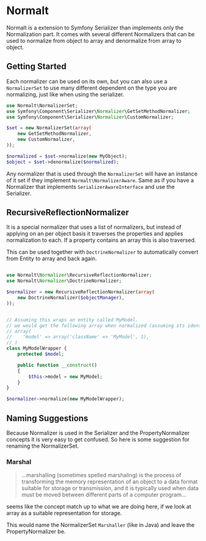 Normalt
=======

Normalt is a extension to Symfony Serializer than implements only the Normalization part. It comes with several
different Normalizers that can be used to normalize from object to array and denormalize from array to object.

Getting Started
---------------

Each normalizer can be used on its own, but you can also use a `NormalizerSet` to use many different dependent on
the type you are normalizing, just like when using the serializer.

``` php
use Normalt\NormalizerSet;
use Symfony\Component\Serializer\Normalizer\GetSetMethodNormalizer;
use Symfony\Component\Serializer\Normalizer\CustomNormalizer;

$set = new NormalizerSet(array(
    new GetSetMethodNormalizer,
    new CustomNormalizer,
));

$normalized = $set->normalize(new MyObject);
$object = $set->denormalize($normalized);
```

Any normalizer that is used through the `NormalizerSet` will have an instance of it set
if they implement `Normalt\NormalizerAware`. Same as if you have a Normalizer that implements
`SerializerAwareInterface` and use the Serializer.

RecursiveReflectionNormalizer
-----------------------------

It is a special normalizer that uses a list of normalizers, but instead of applying on an per object basis it
traverses the properties and applies normalization to each. If a property contains an array this is also traversed.

This can be used together with `DoctrineNormalizer` to automatically convert from Entity to array and back again.


``` php

use Normalt\Normalizer\RecursiveReflectionNormalizer;
use Normalt\Normalizer\DoctrineNormalizer;

$normalizer = new RecursiveReflectionNormalizer(array(
    new DoctrineNormalizer($objectManager),
));


// Assuming this wraps an entity called MyModel.
// we would get the following array when normalized (assuming its identifier is 1
// array(
//    'model' => array('className' => 'MyModel', 1),
// )
class MyModelWrapper {
    protected $model;

    public function __construct()
    {
        $this->model = new MyModel;
    }
}

$normalizer->normalize(new MyModelWrapper);
```

Naming Suggestions
------------------

Because Normalizer is used in the Serializer and the PropertyNormalizer concepts it is very easy to get
confused. So here is some suggestion for renaming the NormalizerSet.

### Marshal

> ...marshalling (sometimes spelled marshaling) is the process of transforming the memory representation of an
> object to a data format suitable for storage or transmission, and it is typically used when data must be
> moved between different parts of a computer program...

seems like the concept match up to what we are doing here, if we look at array as a suitable representation
for storage.

This would name the NormalizerSet `Marshaller` (like in Java) and leave the PropertyNormalizer be.

